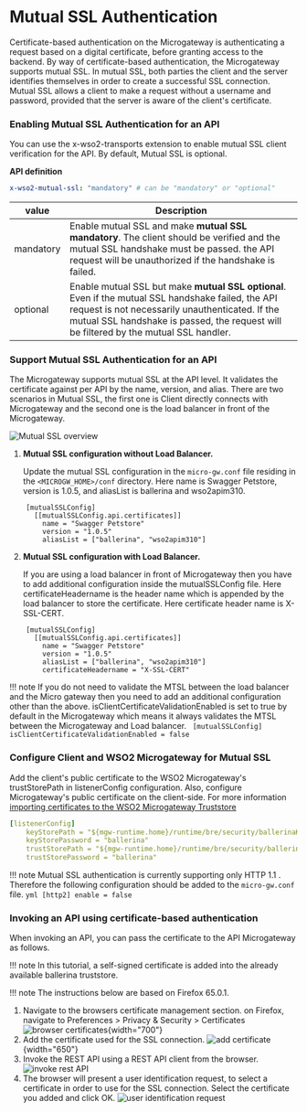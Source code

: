# Mutual SSL Authentication

Certificate-based authentication on the Microgateway is authenticating a request based on a digital certificate, before granting access to the backend. By way of certificate-based authentication, the Microgateway supports mutual SSL. In mutual SSL, both parties the client and the server identifies themselves in order to create a successful SSL connection. Mutual SSL allows a client to make a request without a username and password, provided that the server is aware of the client's certificate.

### Enabling Mutual SSL Authentication for an API

You can use the x-wso2-transports extension to enable mutual SSL client verification for the API. By default, Mutual SSL is optional.

**API definition**

``` yml
x-wso2-mutual-ssl: "mandatory" # can be "mandatory" or "optional"
```

|value| Description|
|-----|------------|
|mandatory| Enable mutual SSL and make **mutual SSL mandatory**. The client should be verified and the mutual SSL handshake must be passed. the API request will be unauthorized if the handshake is failed.|
|optional| Enable mutual SSL but make **mutual SSL optional**. Even if the mutual SSL handshake failed, the API request is not necessarily unauthenticated. If the mutual SSL handshake is passed, the request will be filtered by the mutual SSL handler.|


### Support Mutual SSL Authentication for an API

The Microgateway supports mutual SSL at the API level. It validates the certificate against per API by the name, version, and alias. There are two scenarios in Mutual SSL, the first one is Client directly connects with Microgateway and the second one is the load balancer in front of the Microgateway.

![Mutual SSL overview]({{base_path}}/assets/img/how-tos/mutualssl.png)

1. <b> Mutual SSL configuration without Load Balancer.</b>
   
    Update the mutual SSL configuration in the `micro-gw.conf` file residing in the `<MICROGW_HOME>/conf` directory. Here name is Swagger Petstore, version is 1.0.5, and aliasList is ballerina and wso2apim310.
```
    [mutualSSLConfig]
      [[mutualSSLConfig.api.certificates]]
        name = "Swagger Petstore"
        version = "1.0.5"
        aliasList = ["ballerina", "wso2apim310"]
```

2. <b> Mutual SSL configuration with Load Balancer. </b>
    
    If you are using a load balancer in front of Microgateway then you have to add additional configuration inside the mutualSSLConfig file. Here certificateHeadername is the header name which is appended by the load balancer to store the certificate. Here certificate header name is X-SSL-CERT.
```
    [mutualSSLConfig]
      [[mutualSSLConfig.api.certificates]]
        name = "Swagger Petstore"
        version = "1.0.5"
        aliasList = ["ballerina", "wso2apim310"]
        certificateHeadername = "X-SSL-CERT"
``` 
   
!!! note
    If you do not need to validate the MTSL between the load balancer and the Micro gateway then you need to add an additional configuration other than the above. isClientCertificateValidationEnabled is set to true by default in the Microgateway which means it always validates the MTSL between the Microgateway and Load balancer. 
    ``` 
        [mutualSSLConfig]
         isClientCertificateValidationEnabled = false   
    ```
### Configure Client and WSO2 Microgateway for Mutual SSL

Add the client's public certificate to the WSO2 Microgateway's trustStorePath in listenerConfig configuration. Also, configure Microgateway's public certificate on the client-side. For more information [importing certificates to the WSO2 Microgateway Truststore]({{base_path}}/how-tos/security/importing-certificates-to-the-api-microgateway-truststore/)

``` yml tab="micro-gw.conf"
[listenerConfig]
    keyStorePath = "${mgw-runtime.home}/runtime/bre/security/ballerinaKeystore.p12"
    keyStorePassword = "ballerina"
    trustStorePath = "${mgw-runtime.home}/runtime/bre/security/ballerinaTruststore.p12"
    trustStorePassword = "ballerina"
```

!!! note
    Mutual SSL authentication is currently supporting only HTTP 1.1 . Therefore the following
    configuration should be added to the `micro-gw.conf` file.
    ```yml
    [http2]
        enable = false
    ```

### Invoking an API using certificate-based authentication

When invoking an API, you can pass the certificate to the API Microgateway as follows.

!!! note
    In this tutorial, a self-signed certificate is added into the already available ballerina truststore.

!!! note
    The instructions below are based on Firefox 65.0.1.

1.  Navigate to the browsers certificate management section. on Firefox, navigate to Preferences &gt; Privacy & Security &gt; Certificates
    ![browser certificates]({{base_path}}/assets/img/how-tos/mutual-ssl-browse-certs.png){width="700"}
2.  Add the certificate used for the SSL connection.
    ![add certificate]({{base_path}}/assets/img/how-tos/mutual-ssl-add-cert.png){width="650"}
3.  Invoke the REST API using a REST API client from the browser.
    ![invoke rest API]({{base_path}}/assets/img/how-tos/invoke-rest-api.png)
4.  The browser will present a user identification request, to select a certificate in order to use for the SSL connection. Select the certificate you added and click OK.
    ![user identification request]({{base_path}}/assets/img/how-tos/mutual-ssl-user-identification-request.png)

